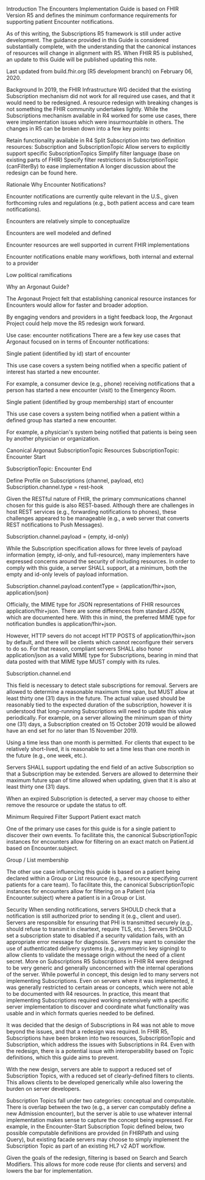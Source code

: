 Introduction
The Encounters Implementation Guide is based on FHIR Version R5 and defines the minimum conformance requirements for supporting patient Encounter notifications.

As of this writing, the Subscriptions R5 framework is still under active development. The guidance provided in this Guide is considered substantially complete, with the understanding that the canonical instances of resources will change in alignment with R5. When FHIR R5 is published, an update to this Guide will be published updating this note.

Last updated from build.fhir.org (R5 development branch) on February 06, 2020.

Background
In 2019, the FHIR Infrastructure WG decided that the existing Subscription mechanism did not work for all required use cases, and that it would need to be redesigned. A resource redesign with breaking changes is not something the FHIR community undertakes lightly. While the Subscriptions mechanism available in R4 worked for some use cases, there were implementation issues which were insurmountable in others. The changes in R5 can be broken down into a few key points:

Retain functionality available in R4
Split Subscription into two definition resources: Subscription and SubscriptionTopic
Allow servers to explicitly support specific SubscriptionTopics
Simplify filter language (base on existing parts of FHIR)
Specify filter restrictions in SubscriptionTopic (canFilterBy) to ease implementation
A longer discussion about the redesign can be found here.

Rationale
Why Encounter Notifications?

Encounter notifications are currently quite relevant in the U.S., given forthcoming rules and regulations (e.g., both patient access and care team notifications).

Encounters are relatively simple to conceptualize

Encounters are well modeled and defined

Encounter resources are well supported in current FHIR implementations

Encounter notifications enable many workflows, both internal and external to a provider

Low political ramifications

Why an Argonaut Guide?

The Argonaut Project felt that establishing canonical resource instances for Encounters would allow for faster and broader adoption.

By engaging vendors and providers in a tight feedback loop, the Argonaut Project could help move the R5 redesign work forward.

Use case: encounter notifications
There are a few key use cases that Argonaut focused on in terms of Encounter notifications:

Single patient (identified by id) start of encounter

This use case covers a system being notified when a specific patient of interest has started a new encounter.

For example, a consumer device (e.g., phone) receiving notifications that a person has started a new encounter (visit) to the Emergency Room.

Single patient (identified by group membership) start of encounter

This use case covers a system being notified when a patient within a defined group has started a new encounter.

For example, a physician's system being notified that patients is being seen by another physician or organization.

Canonical Argonaut SubscriptionTopic Resources
SubscriptionTopic: Encounter Start

SubscriptionTopic: Encounter End

Define Profile on Subscriptions (channel, payload, etc)
Subscription.channel.type = rest-hook

Given the RESTful nature of FHIR, the primary communications channel chosen for this guide is also REST-based. Although there are challenges in host REST services (e.g., forwarding notifications to phones), these challenges appeared to be manageable (e.g., a web server that converts REST notifications to Push Messages).

Subscription.channel.payload = {empty, id-only}

While the Subscription specification allows for three levels of payload information (empty, id-only, and full-resource), many implementers have expressed concerns around the security of including resources. In order to comply with this guide, a server SHALL support, at a minimum, both the empty and id-only levels of payload information.

Subscription.channel.payload.contentType = {application/fhir+json, application/json}

Officially, the MIME type for JSON representations of FHIR resources application/fhir+json. There are some differences from standard JSON, which are documented here. With this in mind, the preferred MIME type for notification bundles is application/fhir+json.

However, HTTP severs do not accept HTTP POSTS of application/fhir+json by default, and there will be clients which cannot reconfigure their servers to do so. For that reason, compliant servers SHALL also honor application/json as a valid MIME type for Subscriptions, bearing in mind that data posted with that MIME type MUST comply with its rules.

Subscription.channel.end

This field is necessary to detect stale subscriptions for removal. Servers are allowed to determine a reasonable maximum time span, but MUST allow at least thirty one (31) days in the future. The actual value used should be reasonably tied to the expected duration of the subscription, however it is understood that long-running Subscriptions will need to update this value periodically. For example, on a server allowing the minimum span of thirty one (31) days, a Subscription created on 15 October 2019 would be allowed have an end set for no later than 15 November 2019.

Using a time less than one month is permitted. For clients that expect to be relatively short-lived, it is reasonable to set a time less than one month in the future (e.g., one week, etc.).

Servers SHALL support updating the end field of an active Subscription so that a Subscription may be extended. Servers are allowed to determine their maximum future span of time allowed when updating, given that it is also at least thirty one (31) days.

When an expired Subscription is detected, a server may choose to either remove the resource or update the status to off.

Minimum Required Filter Support
Patient exact match

One of the primary use cases for this guide is for a single patient to discover their own events. To facilitate this, the canonical SubscriptionTopic instances for encounters allow for filtering on an exact match on Patient.id based on Encounter.subject.

Group / List membership

The other use case influencing this guide is based on a patient being declared within a Group or List resource (e.g., a resource specifying current patients for a care team). To facilitate this, the canonical SubscriptionTopic instances for encounters allow for filtering on a Patient (via Encounter.subject) where a patient is in a Group or List.

Security
When sending notifications, servers SHOULD check that a notification is still authorized prior to sending it (e.g., client and user).
Servers are responsible for ensuring that PHI is transmitted securely (e.g., should refuse to transmit in cleartext, require TLS, etc.).
Servers SHOULD set a subscription state to disabled if a security validation fails, with an appropriate error message for diagnosis.
Servers may want to consider the use of authenticated delivery systems (e.g., asymmetric key signing) to allow clients to validate the message origin without the need of a client secret.
More on Subscriptions R5
Subscriptions in FHIR R4 were designed to be very generic and generally unconcerned with the internal operations of the server. While powerful in concept, this design led to many servers not implementing Subscriptions. Even on servers where it was implemented, it was generally restricted to certain areas or concepts, which were not able to be documented with R4 resources. In practice, this meant that implementing Subscriptions required working extensively with a specific server implementation to discover and coordinate what functionality was usable and in which formats queries needed to be defined.

It was decided that the design of Subscriptions in R4 was not able to move beyond the issues, and that a redesign was required. In FHIR R5, Subscriptions have been broken into two resources, SubscriptionTopic and Subscription, which address the issues with Subscriptions in R4. Even with the redesign, there is a potential issue with interoperability based on Topic definitions, which this guide aims to prevent.

With the new design, servers are able to support a reduced set of Subscription Topics, with a reduced set of clearly-defined filters to clients. This allows clients to be developed generically while also lowering the burden on server developers.

Subscription Topics fall under two categories: conceptual and computable. There is overlap between the two (e.g., a server can computably define a new Admission encounter), but the server is able to use whatever internal implementation makes sense to capture the concept being expressed. For example, in the Encounter-Start Subscription Topic defined below, two possible computable definitions are provided (in FHIRPath and using Query), but existing facade servers may choose to simply implement the Subscription Topic as part of an existing HL7 v2 ADT workflow.

Given the goals of the redesign, filtering is based on Search and Search Modifiers. This allows for more code reuse (for clients and servers) and lowers the bar for implementation.
